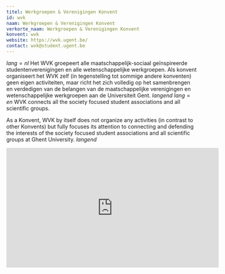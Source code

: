 ```yaml
---
titel: Werkgroepen & Verenigingen Konvent
id: wvk
naam: Werkgroepen & Verenigingen Konvent
verkorte_naam: Werkgroepen & Verenigingen Konvent
konvent: wvk
website: https://wvk.ugent.be/
contact: wvk@student.ugent.be
---
```


$lang=nl$ 
Het WVK groepeert alle maatschappelijk-sociaal geïnspireerde studentenverenigingen en alle wetenschappelijke werkgroepen. Als konvent organiseert het WVK zelf (in tegenstelling tot sommige andere konventen) geen eigen activiteiten, maar richt het zich volledig op het samenbrengen en verdedigen van de belangen van de maatschappelijke verenigingen en wetenschappelijke werkgroepen aan de Universiteit Gent. 
$langend$ 
$lang=en$ 
WVK connects all the society focused student associations and all scientific groups.

As a Konvent, WVK by itself does not organize any activities (in contrast to other Konvents) but fully focuses its attention to connecting and defending the interests of the society focused student associations and all scientific groups at Ghent University. 
$langend$

<iframe src="https://www.facebook.com/plugins/video.php?href=https%3A%2F%2Fwww.facebook.com%2Fwvkcentraal%2Fvideos%2F795092330635099%2F&show_text=0&width=560" width="560" height="315" style="border:none;overflow:hidden; margin: auto;" scrolling="no" frameborder="0" allowTransparency="true" allowFullScreen="true"></iframe>
